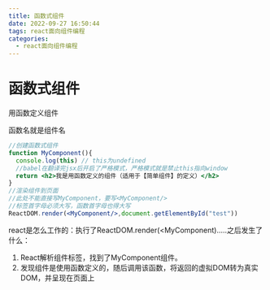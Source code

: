 ```yaml
---
title: 函数式组件
date: 2022-09-27 16:50:44
tags: react面向组件编程
categories:	
  - react面向组件编程
---
```


# 函数式组件

用函数定义组件

函数名就是组件名

```jsx
//创建函数式组件
function MyComponent(){
  console.log(this) // this为undefined
  //babel在翻译完jsx后开启了严格模式，严格模式就是禁止this指向window
  return <h2>我是用函数定义的组件（适用于【简单组件】的定义）</h2>
}
//渲染组件到页面
//此处不能直接写MyComponent，要写<MyComponent/>
//标签首字母必须大写，函数首字母也得大写
ReactDOM.render(<MyComponent/>,document.getElementById("test"))
```

react是怎么工作的：执行了ReactDOM.render(<MyComponent).....之后发生了什么：

1. React解析组件标签，找到了MyComponent组件。
1. 发现组件是使用函数定义的，随后调用该函数，将返回的虚拟DOM转为真实DOM，并呈现在页面上

